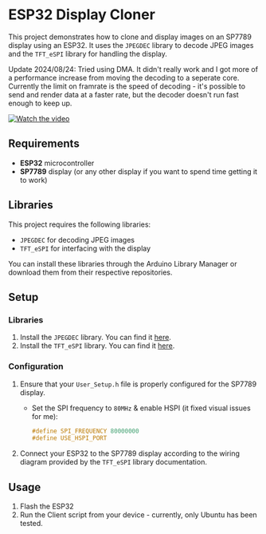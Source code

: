 # ESP32 Display Cloner

This project demonstrates how to clone and display images on an SP7789 display using an ESP32. It uses the `JPEGDEC` library to decode JPEG images and the `TFT_eSPI` library for handling the display.

Update 2024/08/24: Tried using DMA. It didn't really work and I got more of a performance increase from moving the decoding to a seperate core. Currently the limit on framrate is the speed of decoding - it's possible to send and render data at a faster rate, but the decoder doesn't run fast enough to keep up.

[![Watch the video](https://img.youtube.com/vi/Y05WvNFZAC0/hqdefault.jpg)](https://youtu.be/Y05WvNFZAC0)


## Requirements

- **ESP32** microcontroller
- **SP7789** display (or any other display if you want to spend time getting it to work)

## Libraries

This project requires the following libraries:

- `JPEGDEC` for decoding JPEG images
- `TFT_eSPI` for interfacing with the display

You can install these libraries through the Arduino Library Manager or download them from their respective repositories.

## Setup

### Libraries

1. Install the `JPEGDEC` library. You can find it [here](https://github.com/bitbank2/JPEGDEC).
2. Install the `TFT_eSPI` library. You can find it [here](https://github.com/Bodmer/TFT_eSPI).

### Configuration

1. Ensure that your `User_Setup.h` file is properly configured for the SP7789 display. 

   - Set the SPI frequency to `80MHz` & enable HSPI (it fixed visual issues for me):
     ```cpp
     #define SPI_FREQUENCY 80000000
     #define USE_HSPI_PORT
     ```

2. Connect your ESP32 to the SP7789 display according to the wiring diagram provided by the `TFT_eSPI` library documentation.

## Usage

1. Flash the ESP32
2. Run the Client script from your device - currently, only Ubuntu has been tested.
